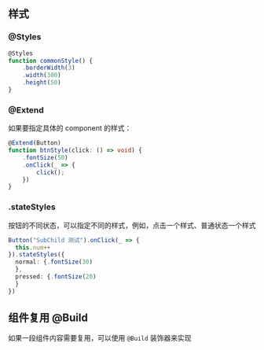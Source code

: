 ## 样式

### @Styles

```ts
@Styles
function commonStyle() {
	.borderWidth(3)
	.width(300)
	.height(50)
}
```

### @Extend

如果要指定具体的 component 的样式：

```ts
@Extend(Button)
function btnStyle(click: () => void) {
	.fontSize(50)
	.onClick(_ => {
		click();
	})
}
```

### .stateStyles

按钮的不同状态，可以指定不同的样式，例如，点击一个样式、普通状态一个样式

```ts
Button("SubChild 测试").onClick(_ => {  
  this.num++  
}).stateStyles({  
  normal: {.fontSize(30)  
  },  
  pressed: {.fontSize(20)  
  }  
})
```
## 组件复用 @Build

如果一段组件内容需要复用，可以使用 `@Build` 装饰器来实现